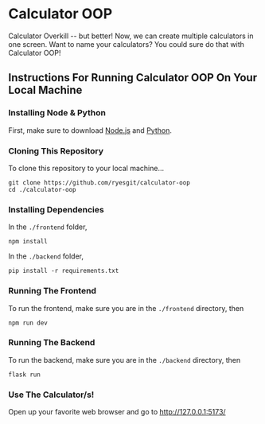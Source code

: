 # Calculator OOP

Calculator Overkill -- but better! Now, we can create multiple calculators in one screen. Want to name your calculators? You could sure do that with Calculator OOP!

## Instructions For Running Calculator OOP On Your Local Machine

### Installing Node & Python
First, make sure to download [Node.js](https://nodejs.org/en) and [Python](https://www.python.org/).

### Cloning This Repository
To clone this repository to your local machine...
```
git clone https://github.com/ryesgit/calculator-oop
cd ./calculator-oop
```

### Installing Dependencies
In the `./frontend` folder,
```
npm install
```
In the `./backend` folder,
```
pip install -r requirements.txt
```

### Running The Frontend
To run the frontend, make sure you are in the `./frontend` directory, then
```
npm run dev
```

### Running The Backend
To run the backend, make sure you are in the `./backend` directory, then
```
flask run
```

### Use The Calculator/s!
Open up your favorite web browser and go to http://127.0.0.1:5173/
